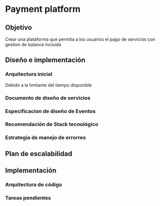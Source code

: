 # Payment platform

## Objetivo
Crear una plataforma que permita a los usuarios el pago de servicios con gestion de balance incluida

## Diseño e implementación

### Arquitectura inicial
Debido a la limitante del tiempo disponible

### Documento de diseño de servicios

### Especificacion de diseño de Eventos

### Recomendación de Stack tecnológico

### Estrategia de manejo de errorres

## Plan de escalabilidad

## Implementación

### Arquitectura de código

### Tareas pendientes
